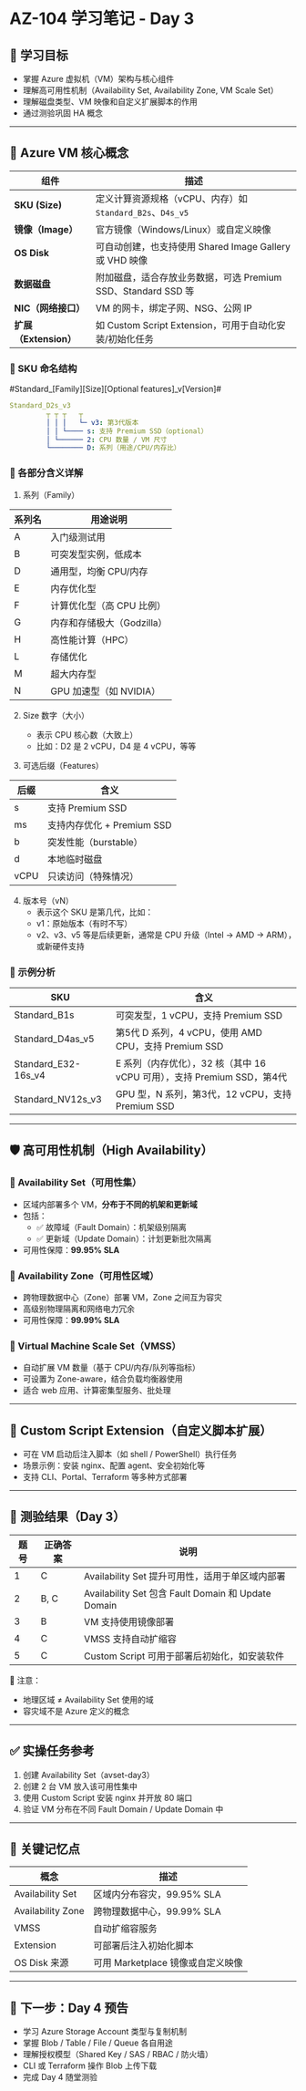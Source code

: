
# AZ-104 学习笔记 - Day 3

## 🎯 学习目标
- 掌握 Azure 虚拟机（VM）架构与核心组件
- 理解高可用性机制（Availability Set, Availability Zone, VM Scale Set）
- 理解磁盘类型、VM 映像和自定义扩展脚本的作用
- 通过测验巩固 HA 概念

---

## 🧱 Azure VM 核心概念

| 组件 | 描述 |
|------|------|
| **SKU (Size)** | 定义计算资源规格（vCPU、内存）如 `Standard_B2s`、`D4s_v5` |
| **镜像（Image）** | 官方镜像（Windows/Linux）或自定义映像 |
| **OS Disk** | 可自动创建，也支持使用 Shared Image Gallery 或 VHD 映像 |
| **数据磁盘** | 附加磁盘，适合存放业务数据，可选 Premium SSD、Standard SSD 等 |
| **NIC（网络接口）** | VM 的网卡，绑定子网、NSG、公网 IP |
| **扩展（Extension）** | 如 Custom Script Extension，可用于自动化安装/初始化任务 |

### 🔷 SKU 命名结构
#Standard_[Family][Size][Optional features]_v[Version]#

```yaml
Standard_D2s_v3
         ┬ ┬ ┬   ┬
         │ │ │   └─ v3: 第3代版本
         │ │ └──── s: 支持 Premium SSD（optional）
         │ └────── 2: CPU 数量 / VM 尺寸
         └──────── D: 系列（用途/CPU/内存比）
```
### 🧩 各部分含义详解
1. 系列（Family）

| 系列名 | 用途说明              |
|-----|-------------------|
| A   | 入门级测试用            |
| B   | 可突发型实例，低成本        |
| D   | 通用型，均衡 CPU/内存     |
| E   | 内存优化型             |
| F   | 计算优化型（高 CPU 比例）   |
| G   | 内存和存储极大（Godzilla） |
| H   | 高性能计算（HPC）        |
| L   | 存储优化              |
| M   | 超大内存型             |
| N   | GPU 加速型（如 NVIDIA） |

2. Size 数字（大小）
   - 表示 CPU 核心数（大致上）
   - 比如：D2 是 2 vCPU，D4 是 4 vCPU，等等

3. 可选后缀（Features）

| 后缀   | 含义                   |
|------|----------------------|
| s    | 支持 Premium SSD       |
| ms   | 支持内存优化 + Premium SSD |
| b    | 突发性能（burstable）      |
| d    | 本地临时磁盘               |
| vCPU | 只读访问（特殊情况）           |

4. 版本号（vN）
   - 表示这个 SKU 是第几代，比如：
   - v1：原始版本（有时不写）
   - v2、v3、v5 等是后续更新，通常是 CPU 升级（Intel → AMD → ARM），或新硬件支持


### 🔎 示例分析

| SKU                 | 含义                                                |
|---------------------|---------------------------------------------------|
| Standard_B1s        | 可突发型，1 vCPU，支持 Premium SSD                        |
| Standard_D4as_v5    | 第5代 D 系列，4 vCPU，使用 AMD CPU，支持 Premium SSD         |
| Standard_E32-16s_v4 | E 系列（内存优化），32 核（其中 16 vCPU 可用），支持 Premium SSD，第4代 |
| Standard_NV12s_v3   | GPU 型，N 系列，第3代，12 vCPU，支持 Premium SSD             |

---

## 🛡️ 高可用性机制（High Availability）

### 🔹 Availability Set（可用性集）

- 区域内部署多个 VM，**分布于不同的机架和更新域**
- 包括：
  - ✅ 故障域（Fault Domain）：机架级别隔离
  - ✅ 更新域（Update Domain）：计划更新批次隔离
- 可用性保障：**99.95% SLA**

### 🔹 Availability Zone（可用性区域）

- 跨物理数据中心（Zone）部署 VM，Zone 之间互为容灾
- 高级别物理隔离和网络电力冗余
- 可用性保障：**99.99% SLA**

### 🔹 Virtual Machine Scale Set（VMSS）

- 自动扩展 VM 数量（基于 CPU/内存/队列等指标）
- 可设置为 Zone-aware，结合负载均衡器使用
- 适合 web 应用、计算密集型服务、批处理

---

## 🧰 Custom Script Extension（自定义脚本扩展）

- 可在 VM 启动后注入脚本（如 shell / PowerShell）执行任务
- 场景示例：安装 nginx、配置 agent、安全初始化等
- 支持 CLI、Portal、Terraform 等多种方式部署

---

## 🚦 测验结果（Day 3）

| 题号 | 正确答案 | 说明 |
|------|-----------|------|
| 1 | C | Availability Set 提升可用性，适用于单区域内部署 |
| 2 | B, C | Availability Set 包含 Fault Domain 和 Update Domain |
| 3 | B | VM 支持使用镜像部署 |
| 4 | C | VMSS 支持自动扩缩容 |
| 5 | C | Custom Script 可用于部署后初始化，如安装软件 |

🧠 注意：
- 地理区域 ≠ Availability Set 使用的域
- 容灾域不是 Azure 定义的概念

---

## ✅ 实操任务参考

1. 创建 Availability Set（avset-day3）
2. 创建 2 台 VM 放入该可用性集中
3. 使用 Custom Script 安装 nginx 并开放 80 端口
4. 验证 VM 分布在不同 Fault Domain / Update Domain 中

---

## 📌 关键记忆点

| 概念 | 描述 |
|------|------|
| Availability Set | 区域内分布容灾，99.95% SLA |
| Availability Zone | 跨物理数据中心，99.99% SLA |
| VMSS | 自动扩缩容服务 |
| Extension | 可部署后注入初始化脚本 |
| OS Disk 来源 | 可用 Marketplace 镜像或自定义映像 |

---

## 📅 下一步：Day 4 预告

- 学习 Azure Storage Account 类型与复制机制
- 掌握 Blob / Table / File / Queue 各自用途
- 理解授权模型（Shared Key / SAS / RBAC / 防火墙）
- CLI 或 Terraform 操作 Blob 上传下载
- 完成 Day 4 随堂测验
